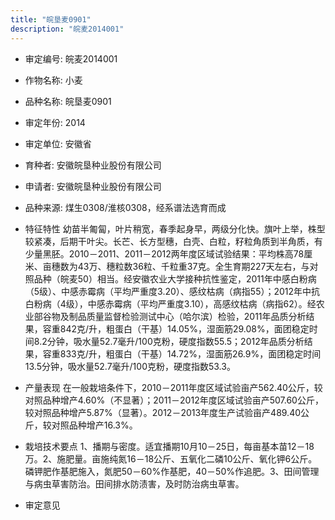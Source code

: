 ```yaml
---
title: "皖垦麦0901"
description: "皖麦2014001"
---
```

* 审定编号:  皖麦2014001

*  作物名称:  小麦

*  品种名称:  皖垦麦0901

*  审定年份:  2014

*  审定单位:  安徽省

* 育种者:  安徽皖垦种业股份有限公司

*  申请者:  安徽皖垦种业股份有限公司

*  品种来源:  煤生0308/淮核0308，经系谱法选育而成


*  特征特性
幼苗半匍匐，叶片稍宽，春季起身早，两级分化快。旗叶上举，株型较紧凑，后期干叶尖。长芒、长方型穗，白壳、白粒，籽粒角质到半角质，有少量黑胚。2010－2011、2011－2012两年度区域试验结果：平均株高78厘米、亩穗数为43万、穗粒数36粒、千粒重37克。全生育期227天左右，与对照品种（皖麦50）相当。经安徽农业大学接种抗性鉴定，2011年中感白粉病（5级）、中感赤霉病（平均严重度3.20）、感纹枯病（病指55）；2012年中抗白粉病（4级），中感赤霉病（平均严重度3.10），高感纹枯病（病指62）。经农业部谷物及制品质量监督检验测试中心（哈尔滨）检验，2011年品质分析结果，容重842克/升，粗蛋白（干基）14.05%，湿面筋29.08%，面团稳定时间8.2分钟，吸水量52.7毫升/100克粉，硬度指数55.5；2012年品质分析结果，容重833克/升，粗蛋白（干基）14.72%，湿面筋26.9%，面团稳定时间13.5分钟，吸水量52.7毫升/100克粉，硬度指数53.3。


*  产量表现
在一般栽培条件下，2010－2011年度区域试验亩产562.40公斤，较对照品种增产4.60%（不显著）；2011－2012年度区域试验亩产507.60公斤，较对照品种增产5.87%（显著）。2012－2013年度生产试验亩产489.40公斤，较对照品种增产16.3%。


*  栽培技术要点
1、播期与密度。适宜播期10月10－25日，每亩基本苗12－18万。2、施肥量。亩施纯氮16－18公斤、五氧化二磷10公斤、氧化钾6公斤。磷钾肥作基肥施入，氮肥50－60%作基肥，40－50%作追肥。3、田间管理与病虫草害防治。田间排水防渍害，及时防治病虫草害。


*  审定意见

